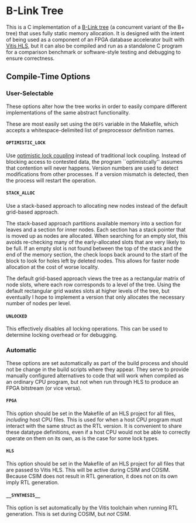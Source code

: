 B-Link Tree
===========

This is a C implementation of a [B-Link tree][1] (a concurrent variant of the
B+ tree) that uses fully static memory allocation. It is designed with the
intent of being used as a component of an FPGA database accelerator built with
[Vitis HLS][2], but it can also be compiled and run as a standalone C program
for a comparison benchmark or software-style testing and debugging to ensure
correctness.


Compile-Time Options
--------------------

### User-Selectable
These options alter how the tree works in order to easily compare different
implementations of the same abstract functionality.

These are most easily set using the `DEFS` variable in the Makefile, which
accepts a whitespace-delimited list of preprocessor definition names.

#### `OPTIMISTIC_LOCK`
Use [optimistic lock coupling][3] instead of traditional lock coupling. Instead
of blocking access to contested data, the program ``optimistcally'' assumes that
contention will never happens. Version numbers are used to detect modifications
from other processes. If a version mismatch is detected, then the process will
restart the operation.

#### `STACK_ALLOC`
Use a stack-based approach to allocating new nodes instead of the default
grid-based approach.

The stack-based approach partitions available memory into a section for leaves
and a section for inner nodes. Each section has a stack pointer that is moved up
as nodes are allocated. When searching for an empty slot, this avoids
re-checking many of the early-allocated slots that are very likely to be full.
If an empty slot is not found between the top of the stack and the end of the
memory section, the check loops back around to the start of the block to look
for holes left by deleted nodes. This allows for faster node allocation at the
cost of worse locality.

The default grid-based approach views the tree as a rectangular matrix of node
slots, where each row corresponds to a level of the tree. Using the default
rectangular grid wastes slots at higher levels of the tree, but eventually I
hope to implement a version that only allocates the necessary number of nodes
per level.

#### `UNLOCKED`
This effectively disables all locking operations. This can be used to determine
locking overhead or for debugging.


### Automatic
These options are set automatically as part of the build process and should not
be change in the build scripts where they appear. They serve to provide manually
configured alternatives to code that will work when compiled as an ordinary CPU
program, but not when run through HLS to produce an FPGA bitstream (or vice
versa).

#### `FPGA`
This option should be set in the Makefile of an HLS project for all files,
_including_ host CPU files. This is used for when a host CPU program must
interact with the same struct as the RTL version. It is convenient to share
these datatype definitions, even if a host CPU would not be able to correctly
operate on them on its own, as is the case for some lock types.

#### `HLS`
This option should be set in the Makefile of an HLS project for all files that
are passed to Vitis HLS. This will be active during CSIM and COSIM. Because CSIM
does not result in RTL generation, it does not on its own imply RTL generation.

#### `__SYNTHESIS__`
This option is set automatically by the Vitis toolchain when running RTL
generation. This is set during COSIM, but _not_ CSIM.

[1]: https://doi.org/10.1145/319628.319663
[2]: https://www.amd.com/en/products/software/adaptive-socs-and-fpgas/vitis/vitis-hls.html
[3]: https://doi.org/10.1145/2933349.2933352
